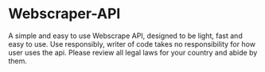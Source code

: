 # Webscraper-API
A simple and easy to use Webscrape API, designed to be light, fast and easy to use. Use responsibly, writer of code takes no responsibility for how user uses the api. Please review all legal laws for your country and abide by them. 
